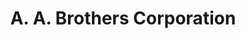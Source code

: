 ---
title: "A. A. Brothers Corporation"
url: /ganta/a-a-brothers-corporation/
shop: Lebensmittel
---